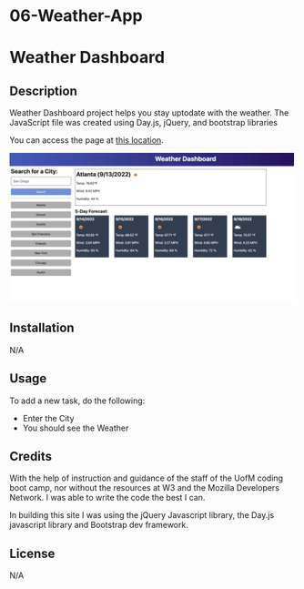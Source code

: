 # 06-Weather-App

# Weather Dashboard

## Description

Weather Dashboard project helps you stay uptodate with the weather. The JavaScript file was created using Day.js, jQuery, and bootstrap libraries

You can access the page at [this location](https://sonjdaniel.github.io/06-Weather-App/).

<img src="./assets/06-weather.png" alt="Weather Dashboard screenshot" width="500px">

## Installation

N/A

## Usage

To add a new task, do the following:

- Enter the City
- You should see the Weather

## Credits

With the help of instruction and guidance of the staff of the UofM coding boot camp, nor without the resources at W3 and the Mozilla Developers Network. I was able to write the code the best I can.

In building this site I was using the jQuery Javascript library, the Day.js javascript library and Bootstrap dev framework.

## License

N/A
